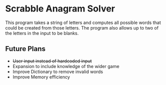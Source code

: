 # Scrabble Anagram Solver
This program takes a string of letters and computes all possible words that could be created from those letters.
The program also allows up to two of the letters in the input to be blanks.

## Future Plans
+ ~~User input instead of hardcoded input~~
+ Expansion to include knowledge of the wider game
+ Improve Dictionary to remove invalid words
+ Improve Memory efficiency

